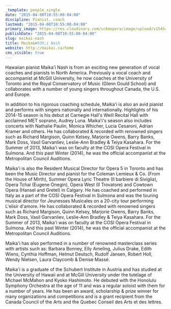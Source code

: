 ```yaml
---
_template: people_single
date: "2015-04-08T10:55:00-04:00"
discipline: Pianist, coach
lastmod: "2015-04-08T10:55:00-04:00"
primary_image: https://res.cloudinary.com/schmopera/image/upload/v1545409169/media/webhook-uploads/1428504902616/Mai-21.jpg.jpg
publishDate: "2015-04-08T10:55:00-04:00"
slug: maikai-nash
title: Maika&#039;i Nash
website: http://maikai.ca/home
cms_visible: true
---
```


<p>
	Hawaiian pianist Maika'i Nash is from an exciting new generation of vocal coaches and pianists in North America. Previously a vocal coach and accompanist at McGill University, he now coaches at the University of Toronto and the Royal Conservatory of Music (Glenn Gould School) and collaborates with a number of young singers throughout Canada, the U.S. and Europe.
</p>
<p>
	In addition to his rigorous coaching schedule, Maika'i is also an avid pianist and performs with singers nationally and internationally. Highlights of his 2014-15 season is his debut at Carnegie Hall's Weill Recital Hall with acclaimed MET soprano, Audrey Luna. Maika'i's season also includes concerts with Nathalie Paulin, Monica Whicher, Lucia Cesaroni, Adrian Kramer and others. He has collaborated &amp; recorded with renowned singers such as Richard Margison, Quinn Kelsey, Marjorie Owens, Barry Banks, Mark Doss, Vasil Garvanliev, Leslie-Ann Bradley &amp; Teiya Kasahara. For the Summer of 2013, Maika'i was on faculty at the COSI Opera Festival in Sulmona. And this past Winter (2014), he was the official accompanist at the Metropolitan Council Auditions.
</p>
<p>
	Maika'i is also the Resident Musical Director for Opera 5 in Toronto and has been the Music Director and pianist for the Coleman Lemieux &amp; Co. (From the House of Mirth), Summer Opera Lyric Theatre (Il barbiere di Siviglia), Opera Tchai (Eugene Onegin), Opera West (Il Trovatore) and Cowtown Opera (Hansel and Gretel) in Calgary. He has coached and performed in Italy as a part of the COSI Opera Festival in Sulmona and was the touring musical director for Jeunesses Musicales on a 20-city tour performing L'elisir d'amore. He has collaborated &amp; recorded with renowned singers such as Richard Margison, Quinn Kelsey, Marjorie Owens, Barry Banks, Mark Doss, Vasil Garvanliev, Leslie-Ann Bradley &amp; Teiya Kasahara. For the Summer of 2013, Maika'i was on faculty at the COSI Opera Festival in Sulmona. And this past Winter (2014), he was the official accompanist at the Metropolitan Council Auditions.
</p>
<p>
	Maika'i has also performed in a number of renowned masterclass series with artists such as: Barbara Bonney, Elly Ameling, Julius Drake, Edith Wiens, Cynthia Hoffman, Helmut Deutsch, Rudolf Jansen, Robert Holl, Wendy Nielsen, Laura Claycomb &amp; Denise Massé.
</p>
<p>
	Maika'i is a graduate of the Schubert Institute in Austria and has studied at the University of Hawaii and at McGill University under the tutelage of Michael McMahon and Kyoko Hashimoto. He debuted with the Honolulu Symphony Orchestra at the age of 11 and was a regular soloist with them for a number of years. He has been an award, scholarship &amp; prize winner for many organizations and competitions and is a grant recipient from the Canada Council of the Arts and the Quebec Conseil des Arts et des lettres.
</p>
